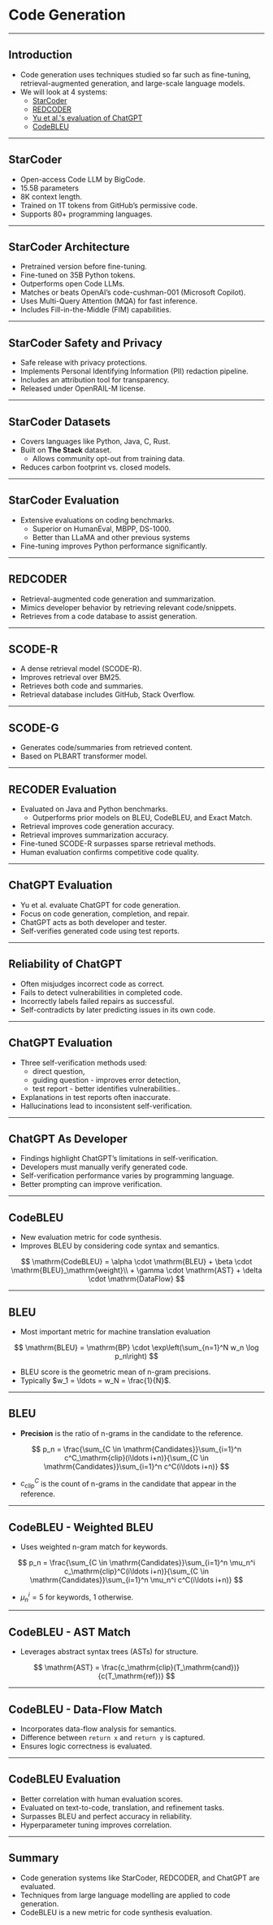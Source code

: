 # Code Generation

---

## Introduction

- Code generation uses techniques studied so far such as fine-tuning, retrieval-augmented generation, and large-scale language models.
- We will look at 4 systems:
    - [StarCoder](https://arxiv.org/abs/2305.06161)
    - [REDCODER](https://arxiv.org/abs/2108.11601)
    - [Yu et al.'s evaluation of ChatGPT](https://arxiv.org/abs/2405.12641)
    - [CodeBLEU](https://arxiv.org/abs/2009.10297)

---

## StarCoder

- Open-access Code LLM by BigCode.  
- 15.5B parameters
- 8K context length.  
- Trained on 1T tokens from GitHub’s permissive code.  
- Supports 80+ programming languages.

---

## StarCoder Architecture

- Pretrained version before fine-tuning.  
- Fine-tuned on 35B Python tokens.
- Outperforms open Code LLMs.
- Matches or beats OpenAI’s code-cushman-001 (Microsoft Copilot).
- Uses Multi-Query Attention (MQA) for fast inference.
- Includes Fill-in-the-Middle (FIM) capabilities.

---

## StarCoder Safety and Privacy

- Safe release with privacy protections.
- Implements Personal Identifying Information (PII) redaction pipeline.  
- Includes an attribution tool for transparency.
- Released under OpenRAIL-M license.

---

## StarCoder Datasets

- Covers languages like Python, Java, C, Rust.
- Built on **The Stack** dataset.
    - Allows community opt-out from training data.
- Reduces carbon footprint vs. closed models.

---

## StarCoder Evaluation

- Extensive evaluations on coding benchmarks.
    - Superior on HumanEval, MBPP, DS-1000.
    - Better than LLaMA and other previous systems
- Fine-tuning improves Python performance significantly.

---

## REDCODER

- Retrieval-augmented code generation and summarization.  
- Mimics developer behavior by retrieving relevant code/snippets.  
- Retrieves from a code database to assist generation.

---

## SCODE-R

- A dense retrieval model (SCODE-R).
- Improves retrieval over BM25.
- Retrieves both code and summaries.
- Retrieval database includes GitHub, Stack Overflow.

---

## SCODE-G

- Generates code/summaries from retrieved content.
- Based on PLBART transformer model.

---

## RECODER Evaluation

- Evaluated on Java and Python benchmarks.
    - Outperforms prior models on BLEU, CodeBLEU, and Exact Match.
- Retrieval improves code generation accuracy.
- Retrieval improves summarization accuracy.
- Fine-tuned SCODE-R surpasses sparse retrieval methods.
- Human evaluation confirms competitive code quality.

---

## ChatGPT Evaluation

- Yu et al. evaluate ChatGPT for code generation.
- Focus on code generation, completion, and repair.
- ChatGPT acts as both developer and tester.
- Self-verifies generated code using test reports.

---

## Reliability of ChatGPT

- Often misjudges incorrect code as correct.
- Fails to detect vulnerabilities in completed code.
- Incorrectly labels failed repairs as successful.  
- Self-contradicts by later predicting issues in its own code.

---

## ChatGPT Evaluation

- Three self-verification methods used:
  - direct question,
  - guiding question - improves error detection,
  - test report - better identifies vulnerabilities..
- Explanations in test reports often inaccurate.
- Hallucinations lead to inconsistent self-verification.

---

## ChatGPT As Developer

- Findings highlight ChatGPT’s limitations in self-verification.
- Developers must manually verify generated code.
- Self-verification performance varies by programming language.
- Better prompting can improve verification.

---

## CodeBLEU

- New evaluation metric for code synthesis.  
- Improves BLEU by considering code syntax and semantics.  

$$
\mathrm{CodeBLEU} = \alpha \cdot \mathrm{BLEU} + \beta \cdot \mathrm{BLEU}_\mathrm{weight}\\ + \gamma \cdot \mathrm{AST} + \delta \cdot \mathrm{DataFlow}
$$

---

## BLEU

- Most important metric for machine translation evaluation

$$
\mathrm{BLEU} = \mathrm{BP} \cdot \exp\left(\sum_{n=1}^N w_n \log p_n\right)
$$

- BLEU score is the geometric mean of n-gram precisions.
- Typically $w_1 = \ldots = w_N = \frac{1}{N}$.

---

## BLEU

- **Precision** is the ratio of n-grams in the candidate to the reference.

$$
p_n = \frac{\sum_{C \in \mathrm{Candidates}}\sum_{i=1}^n c^C_\mathrm{clip}(i\ldots i+n)}{\sum_{C \in \mathrm{Candidates}}\sum_{i=1}^n c^C(i\ldots i+n)}
$$

- $c_\mathrm{clip}^C$ is the count of n-grams in the candidate that appear in the reference.

---

## CodeBLEU - Weighted BLEU

- Uses weighted n-gram match for keywords.

$$
p_n = \frac{\sum_{C \in \mathrm{Candidates}}\sum_{i=1}^n \mu_n^i c_\mathrm{clip}^C(i\ldots i+n)}{\sum_{C \in \mathrm{Candidates}}\sum_{i=1}^n \mu_n^i c^C(i\ldots i+n)}
$$

- $\mu_n^i = 5$ for keywords, $1$ otherwise.

---

## CodeBLEU - AST Match

- Leverages abstract syntax trees (ASTs) for structure.

$$
\mathrm{AST} = \frac{c_\mathrm{clip}(T_\mathrm{cand})}{c(T_\mathrm{ref})}
$$

---

## CodeBLEU - Data-Flow Match

- Incorporates data-flow analysis for semantics.
- Difference between `return x` and `return y` is captured.
- Ensures logic correctness is evaluated.

---

## CodeBLEU Evaluation

- Better correlation with human evaluation scores.
- Evaluated on text-to-code, translation, and refinement tasks.
- Surpasses BLEU and perfect accuracy in reliability.
- Hyperparameter tuning improves correlation.

---

## Summary

- Code generation systems like StarCoder, REDCODER, and ChatGPT are evaluated.
- Techniques from large language modelling are applied to code generation.
- CodeBLEU is a new metric for code synthesis evaluation.

